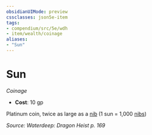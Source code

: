 ```yaml
---
obsidianUIMode: preview
cssclasses: json5e-item
tags:
- compendium/src/5e/wdh
- item/wealth/coinage
aliases: 
- "Sun"
---
```

# Sun
*Coinage*  

- **Cost**: 10 gp

Platinum coin, twice as large as a [nib](/Systems/5e/items/nib-wdh.md) (1 sun = 1,000 [nibs](/Systems/5e/items/nib-wdh.md))

*Source: Waterdeep: Dragon Heist p. 169*